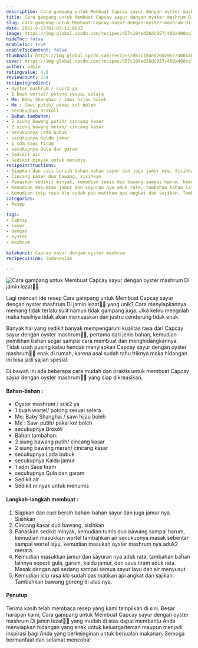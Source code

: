 ```yaml
---
description: Cara gampang untuk Membuat Capcay sayur dengan oyster mashrum Di jamin lezat"
title: Cara gampang untuk Membuat Capcay sayur dengan oyster mashrum Di jamin lezat
slug: Cara-gampang-untuk-Membuat-Capcay-sayur-dengan-oyster-mashrum-Di-jamin-lezat
date: 2022-9-13T03:09:12.063Z
image: https://img-global.cpcdn.com/recipes/d57c104ed20dc957/400x400cq70/photo.jpg
hideToc: false
enableToc: true
enableTocContent: false
thumbnail: https://img-global.cpcdn.com/recipes/d57c104ed20dc957/400x400cq70/photo.jpg
cover: https://img-global.cpcdn.com/recipes/d57c104ed20dc957/400x400cq70/photo.jpg
author: admin
ratingvalue: 4.8
reviewcount: 124
recipeingredient:
- Oyster mashrum / suir2 ya
- 1 buah wortel/ potong sesuai selera
- Me: Baby Shanghai / sawi hijau boleh
- Me : Sawi putih/ pakai kol boleh
- secukupnya Brokoli
- Bahan tambahan:
- 2 siung bawang putih/ cincang kasar
- 2 siung bawang merah/ cincang kasar
- secukupnya Lada bubuk
- secukupnya Kaldu jamur
- 1 sdm Saus tiram
- secukupnya Gula dan garam
- Sedikit air
- Sedikit minyak untuk menumis
recipeinstructions:
- Siapkan dan cuci bersih bahan-bahan sayur dan juga jamur nya. Sisihkan
- Cincang kasar duo bawang, sisihkan
- Panaskan sedikit minyak, kemudian tumis duo bawang sampai harum, kemudian masukkan wortel tambahkan air secukupnya.masak sebentar sampai wortel layu, kemudian masukan oyster mashrum nya aduk2 merata.
- Kemudian masukkan jamur dan sayuran nya aduk rata, tambahan bahan lainnya seperti gula, garam, kaldu jamur, dan saus tiram aduk rata. Masak dengan api sedang sampai semua sayur layu dan air menyusut.
- Kemudian icip rasa klo sudah pas matikan api angkat dan sajikan. Tambahkan bawang goreng di atas nya.
categories:
- Resep

tags:
- Capcay
- sayur
- dengan
- oyster
- mashrum

katakunci: Capcay sayur dengan oyster mashrum
recipecuisine: Indonesian

---
```


![Cara gampang untuk Membuat Capcay sayur dengan oyster mashrum Di jamin lezat👩‍🍳](https://img-global.cpcdn.com/recipes/d57c104ed20dc957/400x400cq70/photo.jpg)

Lagi mencari ide resep Cara gampang untuk Membuat Capcay sayur dengan oyster mashrum Di jamin lezat👩‍🍳 yang unik? Cara menyiapkannya memang tidak terlalu sulit namun tidak gampang juga. Jika keliru mengolah maka hasilnya tidak akan memuaskan dan justru cenderung tidak enak.

Banyak hal yang sedikit banyak mempengaruhi kualitas rasa dari Capcay sayur dengan oyster mashrum👩‍🍳, pertama dari jenis bahan, kemudian pemilihan bahan segar sampai cara membuat dan menghidangkannya. Tidak usah pusing kalau hendak menyiapkan Capcay sayur dengan oyster mashrum👩‍🍳 enak di rumah, karena asal sudah tahu triknya maka hidangan ini bisa jadi sajian spesial.

Di bawah ini ada beberapa cara mudah dan praktis untuk membuat Capcay sayur dengan oyster mashrum👩‍🍳 yang siap dikreasikan.

<!--inarticleads1-->

#### Bahan-bahan :

- Oyster mashrum / suir2 ya
- 1 buah wortel/ potong sesuai selera
- Me: Baby Shanghai / sawi hijau boleh
- Me : Sawi putih/ pakai kol boleh
- secukupnya Brokoli
- Bahan tambahan:
- 2 siung bawang putih/ cincang kasar
- 2 siung bawang merah/ cincang kasar
- secukupnya Lada bubuk
- secukupnya Kaldu jamur
- 1 sdm Saus tiram
- secukupnya Gula dan garam
- Sedikit air
- Sedikit minyak untuk menumis

<!--inarticleads2-->

#### Langkah-langkah membuat :

1. Siapkan dan cuci bersih bahan-bahan sayur dan juga jamur nya. Sisihkan
1. Cincang kasar duo bawang, sisihkan
1. Panaskan sedikit minyak, kemudian tumis duo bawang sampai harum, kemudian masukkan wortel tambahkan air secukupnya.masak sebentar sampai wortel layu, kemudian masukan oyster mashrum nya aduk2 merata.
1. Kemudian masukkan jamur dan sayuran nya aduk rata, tambahan bahan lainnya seperti gula, garam, kaldu jamur, dan saus tiram aduk rata. Masak dengan api sedang sampai semua sayur layu dan air menyusut.
1. Kemudian icip rasa klo sudah pas matikan api angkat dan sajikan. Tambahkan bawang goreng di atas nya.

#### Penutup

Terima kasih telah membaca resep yang kami tampilkan di sini. Besar harapan kami, Cara gampang untuk Membuat Capcay sayur dengan oyster mashrum Di jamin lezat👩‍🍳 yang mudah di atas dapat membantu Anda menyiapkan hidangan yang enak untuk keluarga/teman maupun menjadi inspirasi bagi Anda yang berkeinginan untuk berjualan makanan. Semoga bermanfaat dan selamat mencoba!